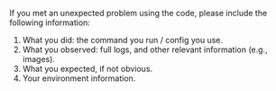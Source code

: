 If you met an unexpected problem using the code, please include the following information:

1. What you did: the command you run / config you use.
2. What you observed: full logs, and other relevant information (e.g., images).
3. What you expected, if not obvious.
4. Your environment information.
